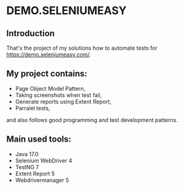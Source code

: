 # DEMO.SELENIUMEASY

## Introduction

That's the project of my solutions how to automate tests for https://demo.seleniumeasy.com/. 

## My project contains:

- Page Object Model Pattern,
- Taking screenshots when test fail,
- Generate reports using Extent Report,
- Parralel tests,

and also follows good programming and test development patterns. 

## Main used tools:

- Java 17.0
- Selenium WebDriver 4
- TestNG 7
- Extent Report 5
- Webdrivermanager 5
